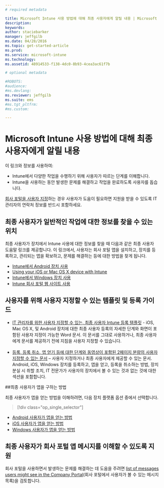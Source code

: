 ```yaml
---
# required metadata

title: Microsoft Intune 사용 방법에 대해 최종 사용자에게 알릴 내용 | Microsoft Intune
description:
keywords:
author: staciebarker
manager: jeffgilb
ms.date: 04/28/2016
ms.topic: get-started-article
ms.prod:
ms.service: microsoft-intune
ms.technology:
ms.assetid: 48914533-f138-4dc0-8b93-4cea3ac61f7b

# optional metadata

#ROBOTS:
#audience:
#ms.devlang:
ms.reviewer: jeffgilb
ms.suite: ems
#ms.tgt_pltfrm:
#ms.custom:

---
```




# Microsoft Intune 사용 방법에 대해 최종 사용자에게 알릴 내용

이 링크와 정보를 사용하여:

- Intune에서 다양한 작업을 수행하기 위해 사용자가 따르는 단계를 이해합니다.
- Intune을 사용하는 동안 발생한 문제를 해결하고 작업을 완료하도록 사용자를 돕습니다.

[회사 포털을 사용자 지정](/Intune/get-started/start-with-a-paid-subscription-to-microsoft-intune-step-7)하는 경우 사용자가 도움이 필요하면 지원을 받을 수 있도록 IT 관리자의 연락처 정보를 반드시 포함하세요.


## 최종 사용자가 일반적인 작업에 대한 정보를 찾을 수 있는 위치

최종 사용자가 장치에서 Intune 사용에 대한 정보를 찾을 때 다음과 같은 최종 사용자 도움말 링크를 제공합니다. 이 링크에서, 사용자는 회사 포털 앱을 설치하고, 장치를 등록하고, 관리되는 앱을 확보하고, 문제를 해결하는 등에 대한 방법을 찾게 됩니다.

- [Intune에서 Android 장치 사용](/Intune/EndUser/using-your-android-device-with-intune)
- [Using your iOS or Mac OS X device with Intune](/Intune/EndUser/using-your-ios-or-mac-os-x-device-with-intune)
- [Intune에서 Windows 장치 사용](/Intune/EndUser/using-your-windows-device-with-intune)
- [Intune 회사 포털 웹 사이트 사용](/Intune/EndUser/using-the-intune-company-portal-website)


## 사용자를 위해 사용자 지정할 수 있는 템플릿 및 등록 가이드

- [IT 관리자를 위한 사용자 지정할 수 있는, 최종 사용자 Intune 등록 템플릿](https://gallery.technet.microsoft.com/End-user-Intune-enrollment-55dfd64a) - iOS, Mac OS X, 및 Android 장치에 대한 최종 사용자 등록의 자세한 단계와 화면이 포함된 사용자 지정이 가능한 Word 문서. 이 문서를 그대로 사용하거나, 최종 사용자에게 문서를 제공하기 전에 지침을 사용자 지정할 수 있습니다.</br></br>
- [등록, 등록 취소, 앱 얻기 등에 대한 단계와 동영상이 포함된 2페이지 분량의 사용자 지정할 수 있는 문서](https://gallery.technet.microsoft.com/Intune-End-User-Enrollment-3a0c9b0c#content) – 사용자 지정하거나 최종 사용자에게 제공할 수 있는 문서. Android, iOS, Windows 장치를 등록하고, 앱을 얻고, 등록을 취소하는 방법, 장치 분실 시 취할 조치, IT 전문가가 사용자의 장치에서 볼 수 있는 것과 없는 것에 대한 섹션을 포함합니다.

##최종 사용자가 앱을 구하는 방법

최종 사용자가 앱을 얻는 방법을 이해하려면, 다음 장치 플랫폼 옵션 중에서 선택합니다.

> [!div class="op_single_selector"]
- [Android 사용자가 앱을 얻는 방법](how-your-android-users-get-their-apps.md)
- [iOS 사용자가 앱을 얻는 방법](how-your-ios-users-get-their-apps.md)
- [Windows 사용자가 앱을 얻는 방법](how-your-windows-users-get-their-apps.md)

## 최종 사용자가 회사 포털 앱 메시지를 이해할 수 있도록 지원

회사 포털을 사용하면서 발생하는 문제를 해결하는 데 도움을 주려면 [list of messages users might see in the Company Portal](/Intune/Plan-Design/help-end-users-understand-company-portal-app-messages)(회사 포털에서 사용자가 볼 수 있는 메시지 목록)을 검토합니다.


<!--HONumber=Jun16_HO1-->



